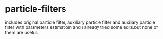 # particle-filters
includes original particle filter, auxiliary particle filter and auxiliary particle filter with parameters estimatioin
and i already tried some edits.but none of them are useful.
